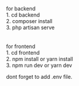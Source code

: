 for backend <br />
    1. cd backend<br />
    2. composer install<br />
    3. php artisan serve<br />
<br />
<br />
for frontend<br />
    1. cd frontend<br />
    2. npm install or yarn install<br />
    3. npm run dev or yarn dev<br />

dont forget to add .env file.





